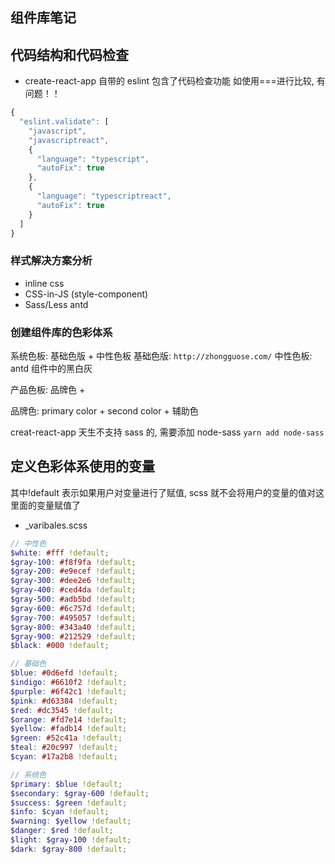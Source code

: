 ## 组件库笔记

## 代码结构和代码检查

- create-react-app 自带的 eslint 包含了代码检查功能 如使用===进行比较, 有问题！！

```js
{
  "eslint.validate": [
    "javascript",
    "javascriptreact",
    {
      "language": "typescript",
      "autoFix": true
    },
    {
      "language": "typescriptreact",
      "autoFix": true
    }
  ]
}
```

### 样式解决方案分析

- inline css
- CSS-in-JS (style-component)
- Sass/Less antd

### 创建组件库的色彩体系

系统色板: 基础色版 + 中性色板
基础色版: `http://zhongguose.com/`
中性色板: antd 组件中的黑白灰

产品色板: 品牌色 +

品牌色: primary color + second color + 辅助色

creat-react-app 天生不支持 sass 的, 需要添加 node-sass
`yarn add node-sass`

## 定义色彩体系使用的变量

其中!default 表示如果用户对变量进行了赋值, scss 就不会将用户的变量的值对这里面的变量赋值了

- \_varibales.scss

```scss
// 中性色
$white: #fff !default;
$gray-100: #f8f9fa !default;
$gray-200: #e9ecef !default;
$gray-300: #dee2e6 !default;
$gray-400: #ced4da !default;
$gray-500: #adb5bd !default;
$gray-600: #6c757d !default;
$gray-700: #495057 !default;
$gray-800: #343a40 !default;
$gray-900: #212529 !default;
$black: #000 !default;

// 基础色
$blue: #0d6efd !default;
$indigo: #6610f2 !default;
$purple: #6f42c1 !default;
$pink: #d63384 !default;
$red: #dc3545 !default;
$orange: #fd7e14 !default;
$yellow: #fadb14 !default;
$green: #52c41a !default;
$teal: #20c997 !default;
$cyan: #17a2b8 !default;

// 系统色
$primary: $blue !default;
$secondary: $gray-600 !default;
$success: $green !default;
$info: $cyan !default;
$warning: $yellow !default;
$danger: $red !default;
$light: $gray-100 !default;
$dark: $gray-800 !default;
```
